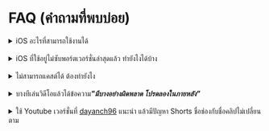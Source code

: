# FAQ (คำถามที่พบบ่อย)

<details>
  <summary>iOS อะไรที่สามารถใช้งานได้</summary>
    <p>iOS 14 ขึ้นไป <strong>แต่</strong>จำเป็นที่จะต้องหา IPA ที่ใช้กับ iOS นี้ได้ด้วย ด้านล่างนี้คือเวอร์ชั่นที่ซับพอร์ตที่แต่ละ iOS:</p>
    <li><strong>iOS 14</strong>: YouTube v19.20.2</li>
    <li><strong>iOS 15</strong>: YouTube v20.21.6</li>
    <li><strong>iOS 16 ขึ้นไป</strong>: เวอร์ชั่นไหนก็ได้ ที่ Youtube ซับพอร์ต</li>
</details>
<br>
<details>
  <summary>iOS ที่ใช้อยู่ไม่ซับพอร์ตเวอร์ชั่นล่าสุดแล้ว ทำยังไงได้บ้าง</summary>
    <p>หา IPA เวอร์ชั่นที่ซับพอร์ตและ <a href="../README.md#how-to-build-a-ytliteplusextra-ipa-using-github-actions">แล้วสร้าง IPA โดยใช้ Github Actions</a><p>
</details>
<br>
<details>
  <summary>ไม่สามารถแคสต์ได้ ต้องทำยังไง</summary>
    <p>จนกว่าจะแก้บั๊กนี้ ให้ใช้ Youtube เวอร์ชั่น 20.14.1 หรือเก่ากว่า</p>
</details>
<br>
<details>
  <summary>บางทีเล่นวิดีโอแล้วได้ข้อความ<strong><em>"มีบางอย่างผิดพลาด โปรดลองในภายหลัง"</em></strong></summary>
    <p>ก่อนที่จะบอกวิธีแก้ปัญหา ขอเตือนไว้ก่อนว่า:</p>
    <ol>
      <li><strong>นี้ไม่ใช่</strong>ปัญหาจากการบล็อกโฆษณา</li>
      <li><strong>นี้ไม่ใช่</strong>เพราะบัญชีโดนแบน</li>
    </ol>
    <br>
    <p>ปัญหานี้เกิดได้ทั้งๆที่ไม่ได้ลงม็อดเลย เหมือนเกิดจาก VisitorID or VisitorData ที่ผิดหรือหายไป<a href="https://github.com/pepeloni-away/userscripts/issues/6#issuecomment-2860641610">ตามนี้</a></p>
    <br>
    <p><strong>วิธีแก้ปัญหาชั่วคราว:</strong></p>
    <ol>
      <li>ออกจากระบบทุกบัญชีที่มี: ไปที่ <em>คุณ → สลับบัญชี → จัดการบัญชีในอุปกรณืนี้ → นำออกจากอุปกรณ์นี้</em></li>
      <li>ดูวิดีโอเต็มๆโดยไม่ต้องใช้บัญชี Google ไปสักพัก</li>
      <li>แล้วเข้าสู่ระบบกลับเข้าบัญชีที่มีปัญหา</li>
    </ol>
</details>
<br>
<details>
  <summary>ใช้ Youtube เวอร์ชั่นที่ <a href="https://github.com/dayanch96/YTLite?tab=readme-ov-file#supported-youtube-version">dayanch96</a> แนะนำ แล้วมีปัญหา Shorts ชื่อช่องกับชื่อคลิปไม่เปลี่ยนตาม</summary>
    <p>ให้ใช้ Youtube เวอร์ชั่นล่าสุดแทน สามารถหาโหลด IPA ได้เลย</p>
</details>


